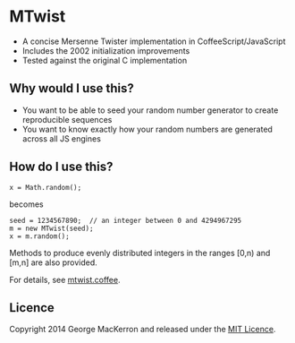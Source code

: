 # MTwist

* A concise Mersenne Twister implementation in CoffeeScript/JavaScript
* Includes the 2002 initialization improvements
* Tested against the original C implementation

## Why would I use this?

* You want to be able to seed your random number generator to create reproducible sequences
* You want to know exactly how your random numbers are generated across all JS engines

## How do I use this?

    x = Math.random();
    
becomes
   
    seed = 1234567890;  // an integer between 0 and 4294967295
    m = new MTwist(seed);
    x = m.random();
    
Methods to produce evenly distributed integers in the ranges [0,n) and [m,n] are also provided.

For details, see [mtwist.coffee](https://github.com/jawj/mtwist/blob/master/mtwist.coffee).

## Licence

Copyright 2014 George MacKerron and released under the [MIT Licence](http://opensource.org/licenses/MIT).
